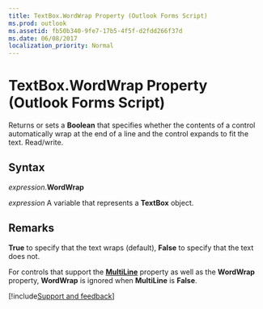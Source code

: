```yaml
---
title: TextBox.WordWrap Property (Outlook Forms Script)
ms.prod: outlook
ms.assetid: fb50b340-9fe7-17b5-4f5f-d2fdd266f37d
ms.date: 06/08/2017
localization_priority: Normal
---
```



# TextBox.WordWrap Property (Outlook Forms Script)

Returns or sets a **Boolean** that specifies whether the contents of a control automatically wrap at the end of a line and the control expands to fit the text. Read/write.


## Syntax

_expression_.**WordWrap**

_expression_ A variable that represents a **TextBox** object.


## Remarks

 **True** to specify that the text wraps (default), **False** to specify that the text does not.

For controls that support the  **[MultiLine](Outlook.textbox.multiline.md)** property as well as the **WordWrap** property, **WordWrap** is ignored when **MultiLine** is **False**.

[!include[Support and feedback](~/includes/feedback-boilerplate.md)]